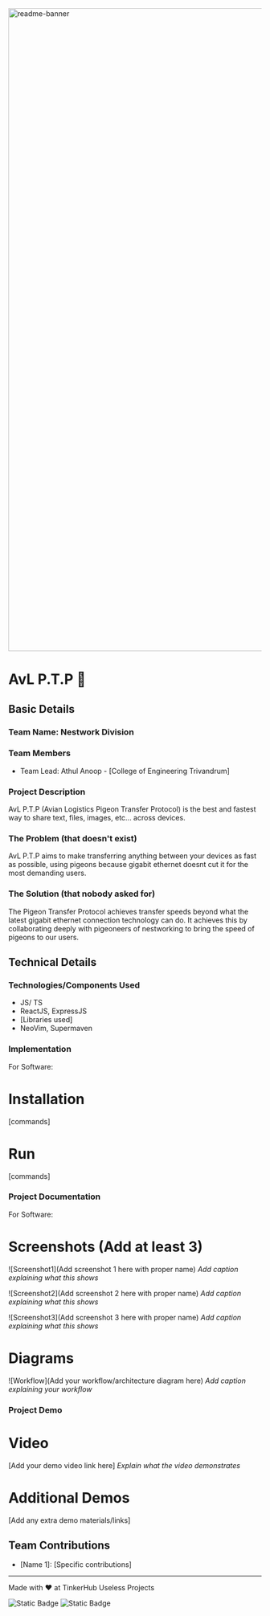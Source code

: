 <img width="1280" alt="readme-banner" src="https://github.com/user-attachments/assets/35332e92-44cb-425b-9dff-27bcf1023c6c">

# AvL P.T.P 🎯


## Basic Details
### Team Name: Nestwork Division


### Team Members
- Team Lead: Athul Anoop - [College of Engineering Trivandrum]

### Project Description
AvL P.T.P (Avian Logistics Pigeon Transfer Protocol) is the best and fastest way to share text, files, images, etc... across devices. 

### The Problem (that doesn't exist)
AvL P.T.P aims to make transferring anything between your devices as fast as possible, using pigeons because gigabit ethernet doesnt cut it for the most demanding users. 

### The Solution (that nobody asked for)
The Pigeon Transfer Protocol achieves transfer speeds beyond what the latest gigabit ethernet connection technology can do. It achieves this by collaborating deeply with pigeoneers of nestworking to bring the speed of pigeons to our users. 

## Technical Details
### Technologies/Components Used
- JS/ TS
- ReactJS, ExpressJS
- [Libraries used]
- NeoVim, Supermaven

### Implementation
For Software:
# Installation
[commands]

# Run
[commands]

### Project Documentation
For Software:

# Screenshots (Add at least 3)
![Screenshot1](Add screenshot 1 here with proper name)
*Add caption explaining what this shows*

![Screenshot2](Add screenshot 2 here with proper name)
*Add caption explaining what this shows*

![Screenshot3](Add screenshot 3 here with proper name)
*Add caption explaining what this shows*

# Diagrams
![Workflow](Add your workflow/architecture diagram here)
*Add caption explaining your workflow*

### Project Demo
# Video
[Add your demo video link here]
*Explain what the video demonstrates*

# Additional Demos
[Add any extra demo materials/links]

## Team Contributions
- [Name 1]: [Specific contributions]

---
Made with ❤️ at TinkerHub Useless Projects 

![Static Badge](https://img.shields.io/badge/TinkerHub-24?color=%23000000&link=https%3A%2F%2Fwww.tinkerhub.org%2F)
![Static Badge](https://img.shields.io/badge/UselessProject--24-24?link=https%3A%2F%2Fwww.tinkerhub.org%2Fevents%2FQ2Q1TQKX6Q%2FUseless%2520Projects)




